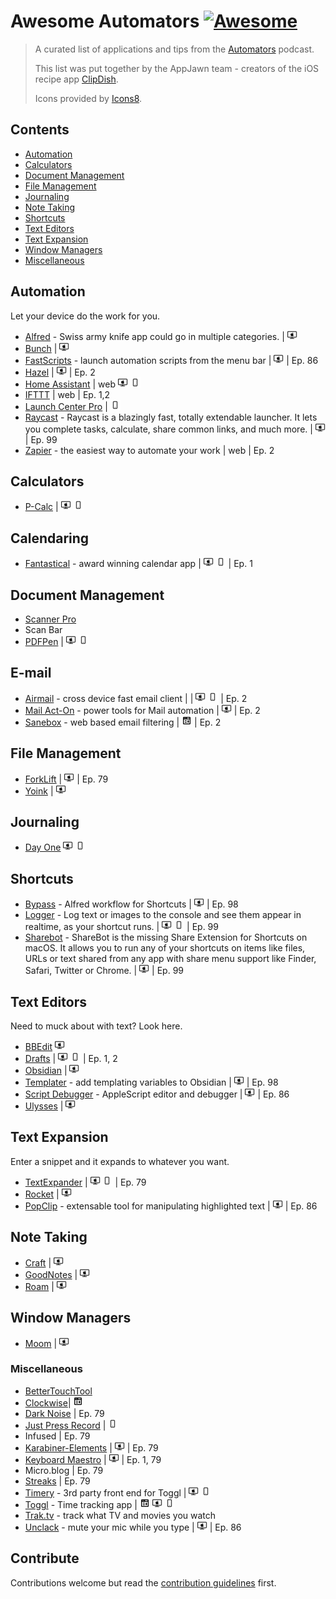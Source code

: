 # Awesome Automators [![Awesome](https://awesome.re/badge.svg)](https://awesome.re)

> A curated list of applications and tips from the [Automators](https://automators.fm/) podcast. 
>
> This list was put together by the AppJawn team - creators of the iOS recipe app [ClipDish](https://getclipdish.com).
>
>Icons provided by [Icons8](https://icons8.com).


## Contents

- [Automation](#automation)
- [Calculators](#calculators)
- [Document Management](#document-management)
- [File Management](#file-management)
- [Journaling](#journaling)
- [Note Taking](#note-taking)
- [Shortcuts](#shortcuts)
- [Text Editors](#text-editors)
- [Text Expansion](#text-expansion)
- [Window Managers](#window-managers)
- [Miscellaneous](#miscellaneous)

## Automation

Let your device do the work for you.

- [Alfred](https://www.alfredapp.com/) - Swiss army knife app could go in multiple categories. |  ![macOS](icons/icons8-mac-client.png)
- [Bunch](https://bunchapp.co) | ![macOS](icons/icons8-mac-client.png)
- [FastScripts](https://redsweater.com/fastscripts/) - launch automation scripts from the menu bar | ![macOS](icons/icons8-mac-client.png) | Ep. 86
- [Hazel](https://www.noodlesoft.com) | ![macOS](icons/icons8-mac-client.png) | Ep. 2
- [Home Assistant](https://www.home-assistant.io) | web ![macOS](icons/icons8-mac-client.png) ![iOS](icons/icons8-iphone.png)
- [IFTTT](https://ifttt.com/) | web | Ep. 1,2
- [Launch Center Pro](https://apps.apple.com/us/app/launch-center-pro/id532016360) | ![iOS](icons/icons8-iphone.png)
- [Raycast](https://www.raycast.com/) - Raycast is a blazingly fast, totally extendable launcher. It lets you complete tasks, calculate, share common links, and much more. | ![macOS](icons/icons8-mac-client.png) | Ep. 99
- [Zapier](https://zapier.com) - the easiest way to automate your work | web | Ep. 2

## Calculators

- [P-Calc](https://pcalc.com) | ![macOS](icons/icons8-mac-client.png) ![iOS](icons/icons8-iphone.png)

## Calendaring
- [Fantastical](https://flexibits.com/fantastical) - award winning calendar app | ![macOS](icons/icons8-mac-client.png) ![iOS](icons/icons8-iphone.png) | Ep. 1

## Document Management

- [Scanner Pro](https://readdle.com/scannerpro)
- Scan Bar
- [PDFPen](https://pdfpen.com) | ![macOS](icons/icons8-mac-client.png) ![iOS](icons/icons8-iphone.png)

## E-mail

- [Airmail](https://airmailapp.com/) - cross device fast email client | | ![macOS](icons/icons8-mac-client.png) ![iOS](icons/icons8-iphone.png) | Ep. 2
- [Mail Act-On](https://smallcubed.com/) - power tools for Mail automation | ![macOS](icons/icons8-mac-client.png) | Ep. 2
- [Sanebox](https://www.sanebox.com) - web based email filtering | ![web](icons/icons8-web-16.png) | Ep. 2

## File Management

- [ForkLift](https://binarynights.com) | ![macOS](icons/icons8-mac-client.png) | Ep. 79
- [Yoink](https://eternalstorms.at/yoink/mac/index.html) | ![macOS](icons/icons8-mac-client.png)

## Journaling

- [Day One](https://dayoneapp.com) ![macOS](icons/icons8-mac-client.png) ![iOS](icons/icons8-iphone.png)

## Shortcuts

- [Bypass](https://www.thoughtasylum.com/alfred/alfred_bypass_for_shortcuts/) - Alfred workflow for Shortcuts | ![macOS](icons/icons8-mac-client.png) | Ep. 98
- [Logger](https://www.logger.rocks/) - Log text or images to the console and see them appear in realtime, as your shortcut runs. | ![macOS](icons/icons8-mac-client.png) ![iOS](icons/icons8-iphone.png) | Ep. 99
- [Sharebot](https://apps.apple.com/us/app/sharebot-for-shortcuts/id1597340986) - ShareBot is the missing Share Extension for Shortcuts on macOS. It allows you to run any of your shortcuts on items like files, URLs or text shared from any app with share menu support like Finder, Safari, Twitter or Chrome. | ![macOS](icons/icons8-mac-client.png) | Ep. 99


## Text Editors

Need to muck about with text? Look here.

- [BBEdit](https://www.barebones.com/products/bbedit/) ![macOS](icons/icons8-mac-client.png)
- [Drafts](https://getdrafts.com/) | ![macOS](icons/icons8-mac-client.png) ![iOS](icons/icons8-iphone.png) | Ep. 1, 2
- [Obsidian](https://obsidian.md/) | ![macOS](icons/icons8-mac-client.png)
- [Templater](https://github.com/SilentVoid13/Templater) - add templating variables to Obsidian | ![macOS](icons/icons8-mac-client.png) | Ep. 98
- [Script Debugger](https://latenightsw.com/) - AppleScript editor and debugger | ![macOS](icons/icons8-mac-client.png) | Ep. 86
- [Ulysses](https://ulysses.app/) | ![macOS](icons/icons8-mac-client.png)

## Text Expansion

Enter a snippet and it expands to whatever you want.

- [TextExpander](https://textexpander.com) | ![macOS](icons/icons8-mac-client.png) ![iOS](icons/icons8-iphone.png) | Ep. 79
- [Rocket](https://matthewpalmer.net/rocket/) | ![macOS](icons/icons8-mac-client.png)
- [PopClip](https://pilotmoon.com/popclip/) - extensable tool for manipulating highlighted text | ![macOS](icons/icons8-mac-client.png) | Ep. 86

## Note Taking

- [Craft](https://www.craft.do) | ![macOS](icons/icons8-mac-client.png)
- [GoodNotes](https://www.goodnotes.com) | ![macOS](icons/icons8-mac-client.png)
- [Roam](https://roamresearch.com) | ![macOS](icons/icons8-mac-client.png)

## Window Managers

- [Moom](https://manytricks.com/moom/) | ![macOS](icons/icons8-mac-client.png)

### Miscellaneous

- [BetterTouchTool](https://folivora.ai)
- [Clockwise](https://www.getclockwise.com)| ![web](icons/icons8-web-16.png)
- [Dark Noise](https://darknoise.app) | Ep. 79
- [Just Press Record](https://www.openplanetsoftware.com/just-press-record/) | ![iOS](icons/icons8-iphone.png)
- Infused | Ep. 79
- [Karabiner-Elements](https://pqrs.org/osx/karabiner/) | ![macOS](icons/icons8-mac-client.png) | Ep. 79
- [Keyboard Maestro](https://www.keyboardmaestro.com/) | ![macOS](icons/icons8-mac-client.png) | Ep. 1, 79 
- Micro.blog | Ep. 79
- [Streaks](https://streaksapp.com) | Ep. 79
- [Timery](https://timeryapp.com/) - 3rd party front end for Toggl | ![macOS](icons/icons8-mac-client.png) ![iOS](icons/icons8-iphone.png)
- [Toggl](https://timeryapp.com/) - Time tracking app | ![web](icons/icons8-web-16.png) ![macOS](icons/icons8-mac-client.png) ![iOS](icons/icons8-iphone.png)
- [Trak.tv](https://trakt.tv) - track what TV and movies you watch 
- [Unclack](https://unclack.app/#/) - mute your mic while you type | ![macOS](icons/icons8-mac-client.png) | Ep. 86

## Contribute


Contributions welcome but read the [contribution guidelines](contributing.md) first.
